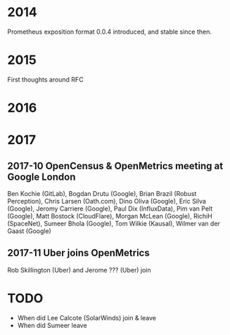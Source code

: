# 2014

Prometheus exposition format 0.0.4 introduced, and stable since then.

# 2015

First thoughts around RFC

# 2016

# 2017

## 2017-10 OpenCensus & OpenMetrics meeting at Google London

Ben Kochie (GitLab), Bogdan Drutu (Google), Brian Brazil (Robust Perception), Chris Larsen (Oath.com), Dino Oliva (Google), Eric Silva (Google), Jeromy Carriere (Google), Paul Dix (InfluxData), Pim van Pelt (Google), Matt Bostock (CloudFlare), Morgan McLean (Google), RichiH (SpaceNet), Sumeer Bhola (Google), Tom Wilkie (Kausal), Wilmer van der Gaast (Google)

## 2017-11 Uber joins OpenMetrics

Rob Skillington (Uber) and Jerome ??? (Uber) join

# TODO

* When did Lee Calcote (SolarWinds) join & leave
* When did Sumeer leave
